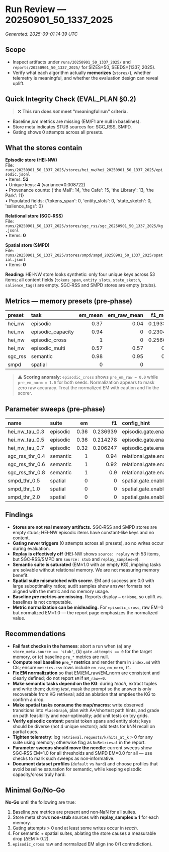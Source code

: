 # Run Review — 20250901_50_1337_2025

_Generated: 2025-09-01 14:39 UTC_

## Scope
- Inspect artifacts under `runs/20250901_50_1337_2025/` and `reports/20250901_50_1337_2025/` for SIZES=50, SEEDS=(1337, 2025).
- Verify what each algorithm actually **memorizes** (`stores/`), whether telemetry is meaningful, and whether the evaluation design can reveal uplift.

## Quick Integrity Check (EVAL_PLAN §0.2)

> ❌ **This run does *not* meet “meaningful run” criteria.**

- Baseline *pre* metrics are missing (EM/F1 are null in baselines).
- Store meta indicates STUB sources for: SGC_RSS, SMPD.
- Gating shows 0 attempts across all presets.

## What the stores contain

**Episodic store (HEI‑NW)**  
File: `runs/20250901_50_1337_2025/stores/hei_nw/hei_20250901_50_1337_2025/episodic.jsonl`  
• Items: **53**  
• Unique keys: **4** (variance=0.008722)  
• Provenance counts: {'the Mall': 14, 'the Cafe': 15, 'the Library': 13, 'the Park': 11}  
• Populated fields: {'tokens_span': 0, 'entity_slots': 0, 'state_sketch': 0, 'salience_tags': 0}

**Relational store (SGC‑RSS)**  
File: `runs/20250901_50_1337_2025/stores/sgc_rss/sgc_20250901_50_1337_2025/kg.jsonl`  
• Items: **0**

**Spatial store (SMPD)**  
File: `runs/20250901_50_1337_2025/stores/smpd/smpd_20250901_50_1337_2025/spatial.jsonl`  
• Items: **0**


**Reading:** HEI‑NW store looks synthetic: only four unique keys across 53 items; all content fields (`tokens_span`, `entity_slots`, `state_sketch`, `salience_tags`) are empty. SGC‑RSS and SMPD stores are empty (stubs).

## Metrics — memory presets (pre‑phase)

| preset   | task              |   em_mean |   em_raw_mean |   f1_mean |   overlong_sum |   format_violations_sum |   gate_attempts_total | store_sources   |   store_sizes |
|:---------|:------------------|----------:|--------------:|----------:|---------------:|------------------------:|----------------------:|:----------------|--------------:|
| hei_nw   | episodic          |      0.37 |          0.04 |  0.193335 |             53 |                      84 |                     0 | replay          |            53 |
| hei_nw   | episodic_capacity |      0.94 |          0    |  0.230476 |              6 |                      68 |                     0 | replay          |            53 |
| hei_nw   | episodic_cross    |      1    |          0    |  0.256667 |              0 |                      61 |                     0 | replay          |            53 |
| hei_nw   | episodic_multi    |      0.57 |          0.57 |  0.57     |             40 |                      40 |                     0 | replay          |            53 |
| sgc_rss  | semantic          |      0.98 |          0.95 |  0.95     |              0 |                       4 |                     0 | stub            |             0 |
| smpd     | spatial           |      0    |          0    |  0        |              6 |                       0 |                     0 | stub            |             0 |

> ⚠️ **Scoring anomaly:** `episodic_cross` shows `pre_em_raw = 0.0` while `pre_em_norm = 1.0` for both seeds. Normalization appears to mask zero raw accuracy. Treat the normalized EM with caution and fix the scorer.

## Parameter sweeps (pre‑phase)

| name            | suite    |   em |       f1 | config_hint                  |
|:----------------|:---------|-----:|---------:|:-----------------------------|
| hei_nw_tau_0.3  | episodic | 0.36 | 0.236939 | episodic.gate.enabled=True   |
| hei_nw_tau_0.5  | episodic | 0.36 | 0.214278 | episodic.gate.enabled=True   |
| hei_nw_tau_0.7  | episodic | 0.32 | 0.206247 | episodic.gate.enabled=True   |
| sgc_rss_thr_0.4 | semantic | 1    | 0.94     | relational.gate.enabled=True |
| sgc_rss_thr_0.6 | semantic | 1    | 0.92     | relational.gate.enabled=True |
| sgc_rss_thr_0.8 | semantic | 1    | 0.9      | relational.gate.enabled=True |
| smpd_thr_0.5    | spatial  | 0    | 0        | spatial.gate.enabled=True    |
| smpd_thr_1.0    | spatial  | 0    | 0        | spatial.gate.enabled=True    |
| smpd_thr_2.0    | spatial  | 0    | 0        | spatial.gate.enabled=True    |

## Findings

- **Stores are not real memory artifacts.** SGC‑RSS and SMPD stores are empty stubs; HEI‑NW episodic items have constant‑like keys and no content.
- **Gating never triggers** (0 attempts across all presets), so no writes occur during evaluation.
- **Replay is effectively off** (HEI‑NW shows `source: replay` with 53 items, but SGC‑RSS/SMPD are `source: stub` and `replay_samples=0`).
- **Semantic suite is saturated** (EM≈1.0 with an empty KG), implying tasks are solvable without relational memory. We are not measuring memory benefit.
- **Spatial suite mismatched with scorer.** EM and success are 0.0 with large suboptimality ratios; audit samples show answer formats not aligned with the metric and no memory usage.
- **Baseline *pre* metrics are missing.** Reports display `–` or `None`, so uplift vs. baselines is not computable.
- **Metric normalization can be misleading.** For `episodic_cross`, raw EM=0 but normalized EM=1.0 — the report page emphasizes the normalized value.

## Recommendations

- **Fail fast checks in the harness**: abort a run when (a) any `store_meta.source == 'stub'`, (b) `gate.attempts == 0` for the target memory, or (c) baseline `pre_*` metrics are null.
- **Compute real baseline `pre_*` metrics** and render them in `index.md` with CIs; ensure `metrics.csv` rows include `em_raw`, `em_norm`, `f1`.
- **Fix EM normalization** so that EM/EM_raw/EM_norm are consistent and clearly defined; do not report `EM` if `EM_raw==0`.
- **Make semantic tasks depend on the KG**: during *teach*, extract tuples and write them; during *test*, mask the prompt so the answer is only recoverable from KG retrieval; add an ablation that empties the KG to confirm a drop.
- **Make spatial tasks consume the map/macros**: write observed transitions into `PlaceGraph`, plan with A*/shortest path hints, and grade on path feasibility and near‑optimality; add unit tests on toy grids.
- **Verify episodic content**: persist token spans and entity slots; keys should be diverse (not 4 unique vectors); add tests for kNN recall on partial cues.
- **Tighten telemetry**: log `retrieval.requests/k/hits_at_k` > 0 for any suite using memory; otherwise flag as `NoRetrieval` in the report.
- **Parameter sweeps should move the needle**: current sweeps show SGC‑RSS EM=1.0 for all thresholds and SMPD EM=0.0 for all — use checks to mark such sweeps as non‑informative.
- **Document dataset profiles** (`default` vs `hard`) and choose profiles that avoid baseline saturation for semantic, while keeping episodic capacity/cross truly hard.

## Minimal Go/No‑Go


**No‑Go** until the following are true:
1) Baseline *pre* metrics are present and non‑NaN for all suites.  
2) Store meta shows **non‑stub** sources with **replay_samples ≥ 1** for each memory.  
3) Gating attempts > 0 and at least some writes occur in *teach*.  
4) For semantic + spatial suites, ablating the store causes a measurable drop (ΔEM ≥ 0.2).  
5) `episodic_cross` raw and normalized EM align (no 0/1 contradiction).
